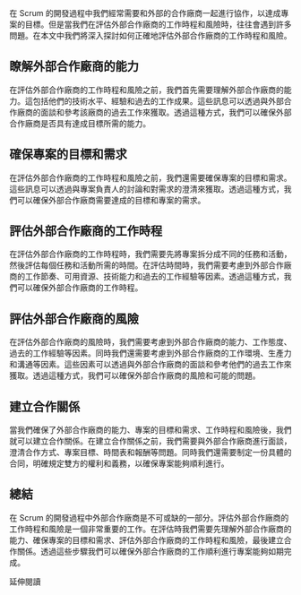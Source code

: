 在 Scrum 的開發過程中我們經常需要和外部的合作廠商一起進行協作，以達成專案的目標。但是當我們在評估外部合作廠商的工作時程和風險時，往往會遇到許多問題。在本文中我們將深入探討如何正確地評估外部合作廠商的工作時程和風險。

## 瞭解外部合作廠商的能力

在評估外部合作廠商的工作時程和風險之前，我們首先需要理解外部合作廠商的能力。這包括他們的技術水平、經驗和過去的工作成果。這些訊息可以透過與外部合作廠商的面談和參考該廠商的過去工作來獲取。透過這種方式，我們可以確保外部合作廠商是否具有達成目標所需的能力。

## 確保專案的目標和需求

在評估外部合作廠商的工作時程和風險之前，我們還需要確保專案的目標和需求。這些訊息可以透過與專案負責人的討論和對需求的澄清來獲取。透過這種方式，我們可以確保外部合作廠商需要達成的目標和專案的需求。

## 評估外部合作廠商的工作時程

在評估外部合作廠商的工作時程時，我們需要先將專案拆分成不同的任務和活動，然後評估每個任務和活動所需的時間。在評估時間時，我們需要考慮到外部合作廠商的工作節奏、可用資源、技術能力和過去的工作經驗等因素。透過這種方式，我們可以確保外部合作廠商的工作時程。

## 評估外部合作廠商的風險

在評估外部合作廠商的風險時，我們需要考慮到外部合作廠商的能力、工作態度、過去的工作經驗等因素。同時我們還需要考慮到外部合作廠商的工作環境、生產力和溝通等因素。這些因素可以透過與外部合作廠商的面談和參考他們的過去工作來獲取。透過這種方式，我們可以確保外部合作廠商的風險和可能的問題。

## 建立合作關係

當我們確保了外部合作廠商的能力、專案的目標和需求、工作時程和風險後，我們就可以建立合作關係。在建立合作關係之前，我們需要與外部合作廠商進行面談，澄清合作方式、專案目標、時間表和報酬等問題。同時我們還需要制定一份具體的合同，明確規定雙方的權利和義務，以確保專案能夠順利進行。

## 總結

在 Scrum 的開發過程中外部合作廠商是不可或缺的一部分。評估外部合作廠商的工作時程和風險是一個非常重要的工作。在評估時我們需要先理解外部合作廠商的能力、確保專案的目標和需求、評估外部合作廠商的工作時程和風險，最後建立合作關係。透過這些步驟我們可以確保外部合作廠商的工作順利進行專案能夠如期完成。

延伸閱讀
